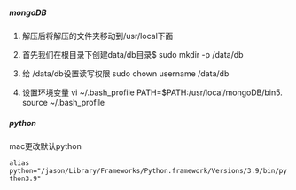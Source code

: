 ##### mongoDB

1. 解压后将解压的文件夹移动到/usr/local下面

2. 首先我们在根目录下创建data/db目录$ sudo mkdir -p /data/db

3. 给 /data/db设置读写权限 sudo chown username /data/db

4. 设置环境变量  vi ~/.bash_profile PATH=$PATH:/usr/local/mongoDB/bin5. source ~/.bash_profile

 

##### python

mac更改默认python 

```alias python="/jason/Library/Frameworks/Python.framework/Versions/3.9/bin/python3.9"```


